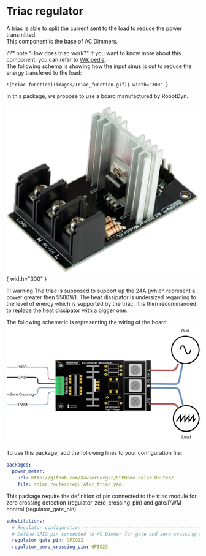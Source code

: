 # Triac regulator

A triac is able to split the current sent to the load to reduce the power transmitted.  
This component is the base of AC Dimmers.

??? note "How does triac work?"
    If you want to know more about this component, you can refer to [Wikipedia](https://en.wikipedia.org/wiki/TRIAC#Application).  
    The following schema is showing how the input sinus is cut to reduce the energy transfered to the load:

    ![triac function](images/Triac_function.gif){ width="300" } 

In this package, we propose to use a board manufactured by RobotDyn.

![triac](images/RobotDynTriac24A.png){ width="300" }

!!! warning
    The triac is supposed to support up the 24A (which represent a power greater then 5500W). The heat dissipator is undersized regarding to the level of energy which is supported by the triac. It is then recommanded to replace the heat dissipator with a bigger one.

The following schematic is representing the wiring of the board
![triac](images/RobotDynTriac24A.drawio.png)

To use this package, add the following lines to your configuration file:

```yaml
packages:
  power_meter:
    url: http://github.com/XavierBerger/ESPHome-Solar-Router/
    file: solar_router/regulator_triac.yaml
```

This package require the definition of pin connected to the triac module for zero crossing detection (regulator_zero_crossing_pin) and gate/PWM control (regulator_gate_pin)

```yaml
substitutions:
  # Regulator configuration ------------------------------------------------------
  # Define GPIO pin connected to AC Dimmer for gate and zero crossing detection.
  regulator_gate_pin: GPIO22
  regulator_zero_crossing_pin: GPIO23
```